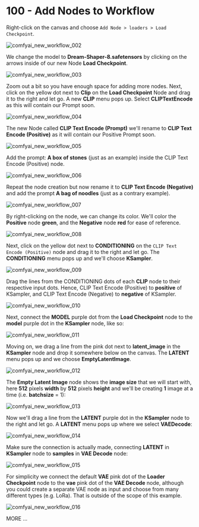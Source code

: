 # 100 - Add Nodes to Workflow

Right-click on the canvas and choose ```Add Node > loaders > Load Checkpoint```.

![comfyai_new_workflow_002](https://github.com/user-attachments/assets/92748e1b-f8d1-425c-a5f7-4cd604be647f)

We change the model to **Dream-Shaper-8.safetensors** by clicking on the arrows inside of our new Node **Load Checkpoint**.

![comfyai_new_workflow_003](https://github.com/user-attachments/assets/b18c6380-8d1c-4121-b733-c18747c73cef)

Zoom out a bit so you have enough space for adding more nodes. Next, click on the yellow dot next to **Clip** on the **Load Checkpoint** Node and drag it to the right and let go. A new **CLIP** menu pops up. Select **CLIPTextEncode** as this will contain our Prompt soon.

![comfyai_new_workflow_004](https://github.com/user-attachments/assets/6cb9934b-b92d-42b5-8088-6a0e0abda92d)

The new Node called **CLIP Text Encode (Prompt)** we'll rename to **CLIP Text Encode (Positive)** as it will contain our Positive Prompt soon.

![comfyai_new_workflow_005](https://github.com/user-attachments/assets/17e92d89-02ab-4743-8f7c-fe582d07b334)

Add the prompt: **A box of stones** (just as an example) inside the CLIP Text Encode (Positive) node.

![comfyai_new_workflow_006](https://github.com/user-attachments/assets/21771e7d-acc3-4544-aee9-a2e50aa7e3a9)

Repeat the node creation but now rename it to **CLIP Text Encode (Negative)** and add the prompt **A bag of noodles** (just as a contrary example).

![comfyai_new_workflow_007](https://github.com/user-attachments/assets/a308a639-2de0-4513-8151-105f0c546511)

By right-clicking on the node, we can change its color. We'll color the **Positive** node **green**, and the **Negative** node **red** for ease of reference.

![comfyai_new_workflow_008](https://github.com/user-attachments/assets/107ebb05-7c96-49d1-a3ff-c7d82b86dd50)

Next, click on the yellow dot next to **CONDITIONING** on the ```CLIP Text Encode (Positive)``` node and drag it to the right and let go. The **CONDITIONING** menu pops up and we'll choose **KSampler**.

![comfyai_new_workflow_009](https://github.com/user-attachments/assets/e8b4d0ef-3113-4e33-a3f2-42d6470c3f32)

Drag the lines from the CONDITIONING dots of each **CLIP** node to their respective input dots. Hence, CLIP Text Encode (Positive) to **positive** of KSampler, and CLIP Text Encode (Negative) to **negative** of KSampler.

![comfyai_new_workflow_010](https://github.com/user-attachments/assets/6a3d25a0-d1e5-4d37-8a1a-44501a21502b)

Next, connect the **MODEL** purple dot from the **Load Checkpoint** node to the **model** purple dot in the **KSampler** node, like so:

![comfyai_new_workflow_011](https://github.com/user-attachments/assets/68feb9ef-6b86-4080-849d-fe11b41007ca)

Moving on, we drag a line from the pink dot next to **latent_image** in the **KSampler** node and drop it somewhere below on the canvas. The **LATENT** menu pops up and we choose **EmptyLatentImage**.

![comfyai_new_workflow_012](https://github.com/user-attachments/assets/603686b5-e0d0-417e-8548-08a9e0541666)

The **Empty Latent Image** node shows the **image size** that we will start with, here **512** pixels **width** by **512** pixels **height** and we'll be creating **1** image at a time (i.e. **batchsize** = 1):

![comfyai_new_workflow_013](https://github.com/user-attachments/assets/d2a5cd23-e3a7-4fde-9819-8a2cb11eed16)

Now we'll drag a line from the **LATENT** purple dot in the **KSampler** node to the right and let go. A **LATENT** menu pops up where we select **VAEDecode**:

![comfyai_new_workflow_014](https://github.com/user-attachments/assets/f7f373b8-2b2e-42fc-8754-40c0b1a7a683)

Make sure the connection is actually made, connecting **LATENT** in **KSampler** node to **samples** in **VAE Decode** node:

![comfyai_new_workflow_015](https://github.com/user-attachments/assets/498e746e-2813-446a-8aa4-2f9237964154)

For simplicity we connect the default **VAE** pink dot of the **Loader Checkpoint** node to the **vae** pink dot of the **VAE Decode** node, although you could create a separate VAE node as input and choose from many different types (e.g. LoRa). That is outside of the scope of this example.

![comfyai_new_workflow_016](https://github.com/user-attachments/assets/d4505a8a-bb28-457c-b8b4-7c16126a7dc6)

MORE ...
